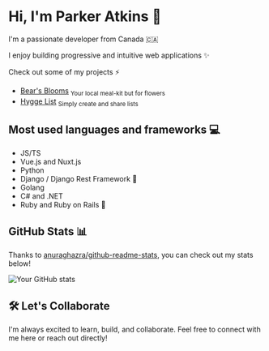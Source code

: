# Hi, I'm Parker Atkins 👋

I'm a passionate developer from Canada 🇨🇦

I enjoy building progressive and intuitive web applications ✨

Check out some of my projects ⚡
- [Bear's Blooms](https://bearsblooms.com)  <sub>Your local meal-kit but for flowers</sub>
- [Hygge List](https://hyggelist.com)  <sub>Simply create and share lists</sub>

## Most used languages and frameworks 💻  
- JS/TS
- Vue.js and Nuxt.js 
- Python
- Django / Django Rest Framework 🐍
- Golang 
- C# and .NET 
- Ruby and Ruby on Rails 💎

## GitHub Stats 📊

Thanks to [anuraghazra/github-readme-stats](https://github.com/anuraghazra/github-readme-stats), you can check out my stats below!  

![Your GitHub stats](https://github-readme-stats.vercel.app/api?username=pcatkins&show_icons=true&theme=prussian)  

## 🛠️ Let's Collaborate  
I'm always excited to learn, build, and collaborate. Feel free to connect with me here or reach out directly!  
